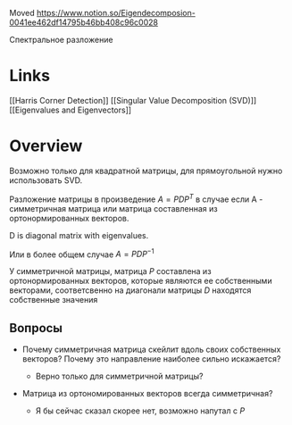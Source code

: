 
Moved
https://www.notion.so/Eigendecomposion-0041ee462df14795b46bb408c96c0028

Спектральное разложение

# Links

[[Harris Corner Detection]]
[[Singular Value Decomposition (SVD)]]
[[Eigenvalues and Eigenvectors]]


# Overview

Возможно только для квадратной матрицы, для прямоугольной нужно использовать SVD.

Разложение матрицы в произведение $A = PDP^T$ в случае если А - симметричная матрица или матрица составленная из ортонормированных векторов.

D is diagonal matrix with eigenvalues.

Или в более общем случае $A = PDP^{-1}$

У симметричной матрицы, матрица $P$ составлена из ортонормированных векторов, которые являются ее собственными векторами, соответсвенно на диагонали матрицы $D$ находятся собственные значения




## Вопросы

- Почему симметричная матрица скейлит вдоль своих собственных векторов? Почему это направление наиболее сильно искажается?
	- Верно только для симметричной матрицы?

- Матрица из ортономированных векторов всегда симметричная?
	- Я бы сейчас сказал скорее нет, возможно напутал с $P$